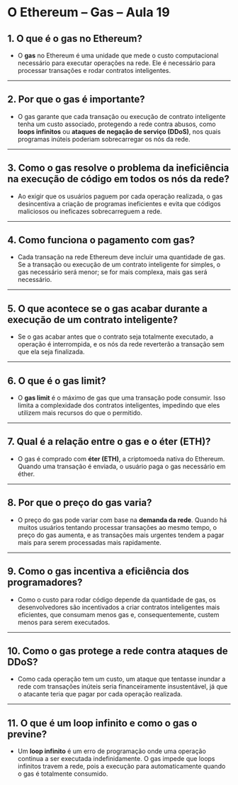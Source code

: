 # O Ethereum – Gas – Aula 19

## 1. O que é o gas no Ethereum?

- O **gas** no Ethereum é uma unidade que mede o custo computacional necessário para executar operações na rede. Ele é necessário para processar transações e rodar contratos inteligentes.

---

## 2. Por que o gas é importante?

- O gas garante que cada transação ou execução de contrato inteligente tenha um custo associado, protegendo a rede contra abusos, como **loops infinitos** ou **ataques de negação de serviço (DDoS)**, nos quais programas inúteis poderiam sobrecarregar os nós da rede.

---

## 3. Como o gas resolve o problema da ineficiência na execução de código em todos os nós da rede?

- Ao exigir que os usuários paguem por cada operação realizada, o gas desincentiva a criação de programas ineficientes e evita que códigos maliciosos ou ineficazes sobrecarreguem a rede.

---

## 4. Como funciona o pagamento com gas?

- Cada transação na rede Ethereum deve incluir uma quantidade de gas. Se a transação ou execução de um contrato inteligente for simples, o gas necessário será menor; se for mais complexa, mais gas será necessário.

---

## 5. O que acontece se o gas acabar durante a execução de um contrato inteligente?

- Se o gas acabar antes que o contrato seja totalmente executado, a operação é interrompida, e os nós da rede reverterão a transação sem que ela seja finalizada.

---

## 6. O que é o gas limit?

- O **gas limit** é o máximo de gas que uma transação pode consumir. Isso limita a complexidade dos contratos inteligentes, impedindo que eles utilizem mais recursos do que o permitido.

---

## 7. Qual é a relação entre o gas e o éter (ETH)?

- O gas é comprado com **éter (ETH)**, a criptomoeda nativa do Ethereum. Quando uma transação é enviada, o usuário paga o gas necessário em éther.

---

## 8. Por que o preço do gas varia?

- O preço do gas pode variar com base na **demanda da rede**. Quando há muitos usuários tentando processar transações ao mesmo tempo, o preço do gas aumenta, e as transações mais urgentes tendem a pagar mais para serem processadas mais rapidamente.

---

## 9. Como o gas incentiva a eficiência dos programadores?

- Como o custo para rodar código depende da quantidade de gas, os desenvolvedores são incentivados a criar contratos inteligentes mais eficientes, que consumam menos gas e, consequentemente, custem menos para serem executados.

---

## 10. Como o gas protege a rede contra ataques de DDoS?

- Como cada operação tem um custo, um ataque que tentasse inundar a rede com transações inúteis seria financeiramente insustentável, já que o atacante teria que pagar por cada operação realizada.

---

## 11. O que é um loop infinito e como o gas o previne?

- Um **loop infinito** é um erro de programação onde uma operação continua a ser executada indefinidamente. O gas impede que loops infinitos travem a rede, pois a execução para automaticamente quando o gas é totalmente consumido.

